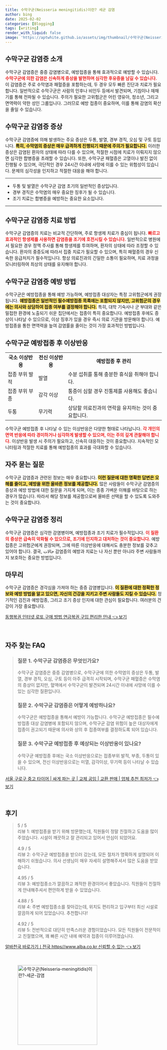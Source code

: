 ```yaml
---
title: 수막구균(Neisseria meningitidis)이란? 세균 감염
author: bing
date: 2025-02-02
categories: [Blogging]
tags: [writing]
render_with_liquid: false
image: 'https://aptwhite.github.io/assets/img/thumbnail/수막구균(Neisseria-meningitidis)이란?-세균-감염.webp'
---
```



<h2 id='수막구균_감염증_소개'>수막구균 감염증 소개</h2>

<p>수막구균 감염증은 중증 감염병으로, 예방접종을 통해 효과적으로 예방할 수 있습니다. <b><span style="color: #ee2323;">수막구균에 의한 감염은 신속하게 증상을 발현하며 심각한 후유증을 남길 수 있습니다.</span></b> 이 감염증은 주로 수막염과 패혈증을 포함하는데, 두 경우 모두 빠른 진단과 치료가 필요합니다. 일반적으로 수막구균은 사람의 인후나 비인두 등에서 발견되며, 기침이나 재채기를 통해 전파될 수 있습니다. 주의가 필요한 고위험군은 어린 영유아, 청소년, 그리고 면역력이 약한 성인 그룹입니다. 그러므로 예방 접종이 중요하며, 이를 통해 감염의 확산을 줄일 수 있습니다.</p>

<h2 id='감염증_증상'>수막구균 감염증 증상</h2>

<p>수막구균 감염증에 의해 발생하는 주요 증상은 두통, 발열, 경부 경직, 오심 및 구토 등입니다. <b><span style="background-color: #ffe066;">특히, 수막염의 증상은 매우 급격하게 진행되기 때문에 주의가 필요합니다.</span></b> 이러한 증상은 감염된 환자의 상태에 따라 다를 수 있으며, 적절한 시점에 치료가 이뤄지지 않으면 심각한 합병증을 초래할 수 있습니다. 또한, 수막구균 패혈증은 고열이나 발진 없이 진행될 수 있으며, 극단적인 경우 24시간 이내에 사망에 이를 수 있는 위험성이 있습니다. 문제의 심각성을 인지하고 적절한 대응을 해야 합니다.</p>

<hr />

<ul>
    <li>두통 및 발열은 수막구균 감염 초기의 일반적인 증상입니다.</li>
    <li>경부 경직은 수막염의 매우 중요한 징후가 될 수 있습니다.</li>
    <li>조기 치료는 합병증을 예방하는 중요한 요소입니다.</li>
</ul>

<hr />

<h2 id='치료_방법'>수막구균 감염증 치료 방법</h2>

<p>수막구균 감염증의 치료는 비교적 간단하며, 주로 항생제 치료가 중심이 됩니다. <b><span style="color: #ee2323;">빠르고 효과적인 항생제를 사용하면 감염증을 조기에 호전시킬 수 있습니다.</span></b> 일반적으로 병원에서 필요한 경우 정맥 주사를 통해 항생제를 투여하며, 환자의 상태에 따라 조정할 수 있습니다. 환자의 중증도에 따라서 집중 치료가 필요할 수 있으며, 특히 패혈증의 경우 신속한 응급처치가 필수적입니다. 항상 의료진과의 긴밀한 소통이 필요하며, 치료 과정을 모니터링하여 최상의 상태를 유지해야 합니다.</p>

<h2 id='감염증_예방_방법'>수막구균 감염증 예방 방법</h2>

<p>수막구균은 예방접종을 통해 예방 가능하며, 예방접종 대상자는 특정 고위험군에게 권장됩니다. <b><span style="background-color: #ffe066;">예방접종은 일반적인 필수예방접종 목록에는 포함되지 않지만, 고위험군의 경우에는 의사와 상담하여 접종 여부를 결정해야 합니다.</span></b> 특히, 대학 기숙사나 군 부대와 같은 밀접한 환경에 노출되기 쉬운 집단에서는 접종이 특히 중요합니다. 예방접종 후에도 증상이 나타날 수 있으므로, 이상 징후가 있을 경우 즉시 의료 기관을 방문해야 합니다. 예방접종을 통한 면역력을 높여 감염률을 줄이는 것이 가장 효과적인 방법입니다.</p>

<h2 id='예방접종_이상반응'>수막구균 예방접종 후 이상반응</h2>

<table>
    <tr>
        <td style="text-align: center; height: 17px;"><b>국소 이상반응</b></td>
        <td style="text-align: center; height: 17px;"><b>전신 이상반응</b></td>
        <td style="text-align: center; height: 17px;"><b>예방접종 후 관리</b></td>
    </tr>
    <tr>
        <td>접종 부위 발적</td>
        <td>발열</td>
        <td>수분 섭취를 통해 충분한 휴식을 취해야 합니다.</td>
    </tr>
    <tr>
        <td>접종 부위 부종</td>
        <td>감각 이상</td>
        <td>통증이 심할 경우 진통제를 사용해도 좋습니다.</td>
    </tr>
    <tr>
        <td>두통</td>
        <td>무기력</td>
        <td>상담할 의료진과의 연락을 유지하는 것이 중요합니다.</td>
    </tr>
</table>

<p>수막구균 예방접종 후 나타날 수 있는 이상반응은 다양한 형태로 나타납니다. <b><span style="color: #ee2323;">각 개인의 면역 반응에 따라 경미하거나 심각하게 발생할 수 있으며, 이는 주의 깊게 관찰해야 합니다.</span></b> 이상반응 발생 시 주의가 필요하고, 신속히 대응하는 것이 중요합니다. 지속적인 모니터링과 적절한 치료를 통해 예방접종의 효과를 극대화할 수 있습니다.</p>

<h2 id='자주_묻는_질문'>자주 묻는 질문</h2>

<p>수막구균 감염증과 관련된 정보는 매우 중요합니다. <b><span style="background-color: #ffe066;">이런 질문에 대한 명확한 답변은 오해를 줄이고, 예방을 위한 올바른 정보를 제공합니다.</span></b> 많은 사람들이 수막구균 감염증의 증상과 예방 방법에 대한 질문을 가지게 되며, 이는 종종 가벼운 이해를 바탕으로 하는 경우가 많습니다. 따라서 해당 정보를 제공함으로써 올바른 선택을 할 수 있도록 도와주는 것이 중요합니다.</p>

<h2 id='수막구균_감염증_정리'>수막구균 감염증 정리</h2>

<p>수막구균 감염증은 심각한 감염병이며, 예방접종과 조기 치료가 필수적입니다. <b><span style="color: #ee2323;">이 질환의 증상은 급속히 악화될 수 있으므로, 조기에 인지하고 대처하는 것이 중요합니다.</span></b> 예방접종은 고위험군에게 권장되며, 그에 따른 이상반응에 대해서도 충분한 정보를 갖추고 있어야 합니다. 결국, حالات 감염증의 예방과 치료는 나 자신 뿐만 아니라 주변 사람들까지 보호하는 중요한 방법입니다.</p>

<h2 id='마무리'>마무리</h2>

<p>수막구균 감염증은 경각심을 가져야 하는 중증 감염병입니다. <b><span style="background-color: #ffe066;">이 질환에 대한 정확한 정보와 예방 방법을 알고 있으면, 자신의 건강을 지키고 주변 사람들도 지킬 수 있습니다.</span></b> 정기적인 검진과 예방접종, 그리고 조기 증상 인지에 대한 관심이 필요합니다. 여러분의 건강이 가장 중요합니다.</p>


<p><a class="click-button" title="동행복권 인터넷 로또 구매 방법 연금복권 구입 편리한 안내" href="https://aptwhite.github.io/posts/%EB%8F%99%ED%96%89%EB%B3%B5%EA%B6%8C-%EC%9D%B8%ED%84%B0%EB%84%B7-%EB%A1%9C%EB%98%90-%EA%B5%AC%EB%A7%A4-%EB%B0%A9%EB%B2%95-%EC%97%B0%EA%B8%88%EB%B3%B5%EA%B6%8C-%EA%B5%AC%EC%9E%85-%ED%8E%B8%EB%A6%AC%ED%95%9C-%EC%95%88%EB%82%B4/" rel="dofollow">동행복권 인터넷 로또 구매 방법 연금복권 구입 편리한 안내 👈 보기</a></p><br>
<h2 id='자주_찾는_FAQ'>자주 찾는 FAQ</h2>
<div itemscope="" itemtype="https://schema.org/FAQPage"> 
<blockquote> 
<div itemscope="" itemprop="mainEntity" itemtype="https://schema.org/Question"> 
<h3 itemprop="name">질문 1. 수막구균 감염증은 무엇인가요?</h3> 
<div itemscope="" itemprop="acceptedAnswer" itemtype="https://schema.org/Answer"> 
<span itemprop="text"> 
<p>수막구균 감염증은 중증 감염병으로, 수막구균에 의한 수막염의 증상은 두통, 발열, 경부 경직, 오심, 구토 등이 아주 급격히 시작되며, 수막구균 패혈증은 수막염의 증상이 없지만, 혈액에서 수막구균이 발견되며 24시간 이내에 사망에 이를 수 있는 심각한 질환입니다.</p> 
</span> 
</div> 
</div> 

<div itemscope="" itemprop="mainEntity" itemtype="https://schema.org/Question"> 
<h3 itemprop="name">질문 2. 수막구균 감염증은 어떻게 예방하나요?</h3> 
<div itemscope="" itemprop="acceptedAnswer" itemtype="https://schema.org/Answer"> 
<span itemprop="text"> 
<p>수막구균은 예방접종을 통해서 예방이 가능합니다. 수막구균 예방접종은 필수예방접종 대상 감염병에 포함되지 않으며, 수막구균 감염 위험이 높은 대상자에게 접종이 권고되기 때문에 의사와 상의 후 접종여부를 결정하도록 되어 있습니다.</p> 
</span> 
</div> 
</div> 

<div itemscope="" itemprop="mainEntity" itemtype="https://schema.org/Question"> 
<h3 itemprop="name">질문 3. 수막구균 예방접종 후 예상되는 이상반응이 있나요?</h3> 
<div itemscope="" itemprop="acceptedAnswer" itemtype="https://schema.org/Answer"> 
<span itemprop="text"> 
<p>수막구균 예방접종 후에는 국소 이상반응으로는 접종부위 발적, 부종, 두통이 있을 수 있으며, 전신 이상반응으로는 미열, 감각이상, 무기력 등이 나타날 수 있습니다.</p> 
</span> 
</div> 
</div> 

</blockquote> 
</div>
<p><a class="click-button" title="서울 구로구 중고 타이어 | 싸게 파는 곳 | 교체 공임 | 교환 판매 | 업체 추천 최저가" href="https://aptwhite.github.io/posts/%EC%84%9C%EC%9A%B8-%EA%B5%AC%EB%A1%9C%EA%B5%AC-%EC%A4%91%EA%B3%A0-%ED%83%80%EC%9D%B4%EC%96%B4-%EC%8B%B8%EA%B2%8C-%ED%8C%8C%EB%8A%94-%EA%B3%B3-%EA%B5%90%EC%B2%B4-%EA%B3%B5%EC%9E%84-%EA%B5%90%ED%99%98-%ED%8C%90%EB%A7%A4-%EC%97%85%EC%B2%B4-%EC%B6%94%EC%B2%9C-%EC%B5%9C%EC%A0%80%EA%B0%80/" rel="dofollow">서울 구로구 중고 타이어 | 싸게 파는 곳 | 교체 공임 | 교환 판매 | 업체 추천 최저가 👈 보기</a></p><br>
<h2 id='후기'>후기</h2>
<div itemscope itemtype="https://schema.org/Product">
  <blockquote>
  <div itemprop="review" itemscope itemtype="https://schema.org/Review">
      <div itemprop="reviewRating" itemscope itemtype="https://schema.org/Rating"> <span itemprop="ratingValue">5</span> / <span itemprop="bestRating">5</span> </div>
      <span itemprop="reviewBody">리뷰 1: 예방접종을 받기 위해 방문했는데, 직원들이 정말 친절하고 도움을 많이 주었습니다. 시설이 깨끗하고 잘 관리되고 있어서 안심이 되었어요.</span>
  </div>
  <br>
  <div itemprop="review" itemscope itemtype="https://schema.org/Review">
      <div itemprop="reviewRating" itemscope itemtype="https://schema.org/Rating"> <span itemprop="ratingValue">4.9</span> / <span itemprop="bestRating">5</span> </div>
      <span itemprop="reviewBody">리뷰 2: 수막구균 예방접종을 받으러 갔는데, 모든 절차가 명확하게 설명되어 이해하기 쉬웠습니다. 의사 선생님이 매우 자세히 설명해주셔서 많은 도움을 받았습니다.</span>
  </div>
  <br>
  <div itemprop="review" itemscope itemtype="https://schema.org/Review">
      <div itemprop="reviewRating" itemscope itemtype="https://schema.org/Rating"> <span itemprop="ratingValue">4.95</span> / <span itemprop="bestRating">5</span> </div>
      <span itemprop="reviewBody">리뷰 3: 예방접종소가 깔끔하고 쾌적한 환경이어서 좋았습니다. 직원들이 친절하게 안내해주셔서 편안하게 받을 수 있었습니다.</span>
  </div>
  <br>
  <div itemprop="review" itemscope itemtype="https://schema.org/Review">
      <div itemprop="reviewRating" itemscope itemtype="https://schema.org/Rating"> <span itemprop="ratingValue">4.88</span> / <span itemprop="bestRating">5</span> </div>
      <span itemprop="reviewBody">리뷰 4: 주변 예방접종소를 찾아갔는데, 위치도 편리하고 입구부터 최신 시설로 깔끔하게 되어 있었습니다. 추천합니다!</span>
  </div>
  <br>
  <div itemprop="review" itemscope itemtype="https://schema.org/Review">
      <div itemprop="reviewRating" itemscope itemtype="https://schema.org/Rating"> <span itemprop="ratingValue">4.92</span> / <span itemprop="bestRating">5</span> </div>
      <span itemprop="reviewBody">리뷰 5: 전반적으로 대단히 만족스러운 경험이었습니다. 모든 직원들이 전문적이고 친절했으며, 꽤 빠른 시간 내에 예약과 접종이 이루어졌습니다.</span>
  </div>
  </blockquote>
</div>
<p><a class="click-button" title="알바천국 바로가기ㅣ전국 https//www.alba.co.kr 신뢰할 수 있는" href="https://aptwhite.github.io/posts/%EC%95%8C%EB%B0%94%EC%B2%9C%EA%B5%AD-%EB%B0%94%EB%A1%9C%EA%B0%80%EA%B8%B0%E3%85%A3%EC%A0%84%EA%B5%AD-httpswww.alba.co.kr-%EC%8B%A0%EB%A2%B0%ED%95%A0-%EC%88%98-%EC%9E%88%EB%8A%94/" rel="dofollow">알바천국 바로가기ㅣ전국 https//www.alba.co.kr 신뢰할 수 있는 👈 보기</a></p><br>
<figure class="image"><img src="https://aptwhite.github.io/assets/img/thumbnail/수막구균(Neisseria-meningitidis)이란?-세균-감염.webp" alt="수막구균(Neisseria-meningitidis)이란?-세균-감염" width="256" height="256"></figure>